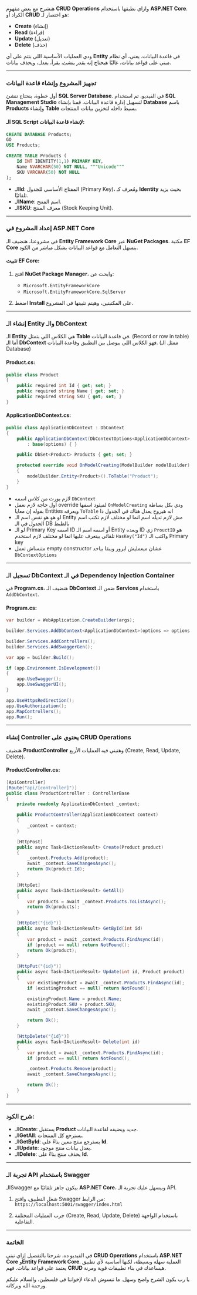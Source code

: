 هنشرح مع بعض مفهوم **CRUD Operations** وازاي نطبقها باستخدام **ASP.NET Core**. الكراد أو **CRUD** هو اختصار لـ: 

- **Create** (إنشاء)
- **Read** (قراءة)
- **Update** (تعديل)
- **Delete** (حذف)

ودي العمليات الأساسية اللي بتتم على أي **Entity** في قاعدة البيانات. 
يعني، أي نظام مبني على قواعد بيانات، غالبًا هيحتاج إنه يقدر ينشئ، يقرأ، يعدل، ويحذف بيانات.

---

### تجهيز المشروع وإنشاء قاعدة البيانات  
أول خطوة، بنحتاج ننشئ **SQL Server Database**. 
في الفيديو، تم استخدام **SQL Management Studio** لتسهيل إدارة قاعدة البيانات. 
قمنا بإنشاء **Database** باسم **Products** وإنشاء **Table** بسيط داخله لتخزين بيانات المنتجات. 

#### الـ SQL Script لإنشاء قاعدة البيانات:
```sql
CREATE DATABASE Products;
GO
USE Products;

CREATE TABLE Products (
    Id INT IDENTITY(1,1) PRIMARY KEY,
    Name NVARCHAR(50) NOT NULL, """Unicode"""
    SKU VARCHAR(50) NOT NULL
);
```

- الـ**Id**: المفتاح الأساسي للجدول (Primary Key)، ومُعرف كـ **Identity** بحيث يزيد تلقائيًا.
- الـ**Name**: اسم المنتج.
- الـ**SKU**: معرف المنتج (Stock Keeping Unit).

---

### إعداد المشروع في ASP.NET Core  
في مشروعنا، هنضيف الـ **Entity Framework Core** عبر **NuGet Packages**. 
مكتبة **EF Core** بتسهل التعامل مع قواعد البيانات بشكل مباشر من الكود.

#### تثبيت EF Core:
1. افتح **NuGet Package Manager**، وابحث عن:  
   - `Microsoft.EntityFrameworkCore`
   - `Microsoft.EntityFrameworkCore.SqlServer`

2. اضغط **Install** على المكتبتين، وهيتم تثبيتها في المشروع.

---

### إنشاء الـ Entity والـ DbContext  
الـ **Entity** هي الكلاس اللي بتمثل **Table** في قاعدة البيانات. (Record or row in table)
أما الـ **DbContext** فهو الكلاس اللي بيوصل بين التطبيق وقاعدة البيانات. (ممثل الـ Database)

#### **Product.cs**:
```csharp
public class Product
{
    public required int Id { get; set; }
    public required string Name { get; set; }
    public required string SKU { get; set; }
}
```

#### **ApplicationDbContext.cs**:
```csharp
public class ApplicationDbContext : DbContext
{
    public ApplicationDbContext(DbContextOptions<ApplicationDbContext> options) 
        : base(options) { }

    public DbSet<Product> Products { get; set; }

    protected override void OnModelCreating(ModelBuilder modelBuilder)
    {
        modelBuilder.Entity<Product>().ToTable("Product");
    }
}
```

- لازم يورث من كلاس اسمه `DbContext`
- أول حاجة لازم نعمل override لميثود اسمها `OnModelCreating` ودي بكل بساطة بقوله إن معايا Entities وبعرفه `ToTable` انه هيروح يعدل هناك في الجدول دا
- لو هو هو نفس اسم الـ Entity مش لازم تديله اسم انما لو مختلف لازم تكتب اسم الجدول في الـ DB بالظبط
- لو الـ Primary Key اسمه ID أو اسمه اسم الـ Entity وبعده ID زي `ProuctID` هو تلقائي بيتعرف عليها انما لو مختلف لازم استخدم `HasKey("Id")` واكتب الـ Primary key
- متنساش تعمل empty constructor عشان ميعمليش ايرور ويبقا بياخد `DbContextOptions`

---

### تسجيل الـ DbContext في الـ Dependency Injection Container  
في **Program.cs**، هنضيف الـ **DbContext** ضمن الـ **Services** باستخدام `AddDbContext`.

#### **Program.cs**:
```csharp
var builder = WebApplication.CreateBuilder(args);

builder.Services.AddDbContext<ApplicationDbContext>(options => options.UseSqlServer("Server=.;Database=Products;Trusted_Connection=True;"));

builder.Services.AddControllers();
builder.Services.AddSwaggerGen();

var app = builder.Build();

if (app.Environment.IsDevelopment())
{
    app.UseSwagger();
    app.UseSwaggerUI();
}

app.UseHttpsRedirection();
app.UseAuthorization();
app.MapControllers();
app.Run();
```

---

### إنشاء Controller يحتوي على CRUD Operations  
هنضيف **ProductController** وهنبني فيه العمليات الأربع (Create, Read, Update, Delete).

#### **ProductController.cs**:
```csharp
[ApiController]
[Route("api/[controller]")]
public class ProductController : ControllerBase
{
    private readonly ApplicationDbContext _context;

    public ProductController(ApplicationDbContext context)
    {
        _context = context;
    }

    [HttpPost]
    public async Task<IActionResult> Create(Product product)
    {
        _context.Products.Add(product);
        await _context.SaveChangesAsync();
        return Ok(product.Id);
    }

    [HttpGet]
    public async Task<IActionResult> GetAll()
    {
        var products = await _context.Products.ToListAsync();
        return Ok(products);
    }

    [HttpGet("{id}")]
    public async Task<IActionResult> GetById(int id)
    {
        var product = await _context.Products.FindAsync(id);
        if (product == null) return NotFound();
        return Ok(product);
    }

    [HttpPut("{id}")]
    public async Task<IActionResult> Update(int id, Product product)
    {
        var existingProduct = await _context.Products.FindAsync(id);
        if (existingProduct == null) return NotFound();

        existingProduct.Name = product.Name;
        existingProduct.SKU = product.SKU;
        await _context.SaveChangesAsync();

        return Ok();
    }

    [HttpDelete("{id}")]
    public async Task<IActionResult> Delete(int id)
    {
        var product = await _context.Products.FindAsync(id);
        if (product == null) return NotFound();

        _context.Products.Remove(product);
        await _context.SaveChangesAsync();

        return Ok();
    }
}
```

---

### شرح الكود:
- الـ**Create**: يستقبل **Product** جديد ويضيفه لقاعدة البيانات.
- الـ**GetAll**: يسترجع كل المنتجات.
- الـ**GetById**: يسترجع منتج معين بناءً على **Id**.
- الـ**Update**: يعدل بيانات منتج موجود.
- الـ**Delete**: يحذف منتج بناءً على **Id**.

---

### تجربة الـ API باستخدام Swagger  
الـSwagger بيكون جاهز تلقائيًا مع **ASP.NET Core**، وبيسهل عليك تجربة الـ API. 

1. شغل التطبيق، وافتح Swagger من الرابط:  
   `https://localhost:5001/swagger/index.html`

2. جرب العمليات المختلفة (Create, Read, Update, Delete) باستخدام الواجهة التفاعلية.

---

### الخاتمة  
في الفيديو ده، شرحنا بالتفصيل إزاي نبني **CRUD Operations** باستخدام **ASP.NET Core** و**Entity Framework Core**. العملية سهلة وبسيطة، لكنها أساسية لأي تطبيق يعتمد على قواعد بيانات. فهم **CRUD** هيساعدك في بناء تطبيقات قوية ومرنة. 

يا رب يكون الشرح واضح وسهل. ما تنسوش الدعاء لإخواننا في فلسطين، والسلام عليكم ورحمة الله وبركاته.